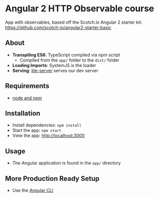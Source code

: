 # Angular 2 HTTP Observable course

App with observables, based off the Scotch.io Angular 2 starter kit: https://github.com/scotch-io/angular2-starter-basic

## About

- **Transpiling ES6**: TypeScript compiled via npm script
    + Compiled from the `app/` folder to the `dist/` folder
- **Loading Imports**: SystemJS is the loader 
- **Serving**: [lite-server](https://github.com/johnpapa/lite-server) serves our dev server

## Requirements

- [node and npm](https://nodejs.org)

## Installation
- Install dependencies: `npm install`
- Start the app: `npm start`
- View the app: <http://localhost:3000>

## Usage

- The Angular application is found in the `app/` directory

## More Production Ready Setup

- Use the [Angular CLI](https://cli.angular.io/)